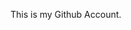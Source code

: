 This is my Github Account.

<!---
brodyroob/brodyroob is a ✨ special ✨ repository because its `README.md` (this file) appears on your GitHub profile.
You can click the Preview link to take a look at your changes.
--->
